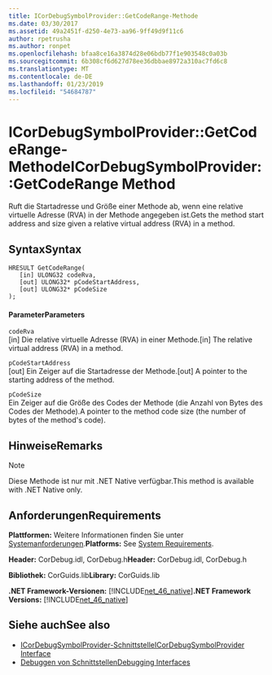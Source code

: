```yaml
---
title: ICorDebugSymbolProvider::GetCodeRange-Methode
ms.date: 03/30/2017
ms.assetid: 49a2451f-d250-4e73-aa96-9ff49d9f11c6
author: rpetrusha
ms.author: ronpet
ms.openlocfilehash: bfaa8ce16a3874d28e06bdb77f1e903548c0a03b
ms.sourcegitcommit: 6b308cf6d627d78ee36dbbae8972a310ac7fd6c8
ms.translationtype: MT
ms.contentlocale: de-DE
ms.lasthandoff: 01/23/2019
ms.locfileid: "54684787"
---
```

# <a name="icordebugsymbolprovidergetcoderange-method"></a><span data-ttu-id="9115e-102">ICorDebugSymbolProvider::GetCodeRange-Methode</span><span class="sxs-lookup"><span data-stu-id="9115e-102">ICorDebugSymbolProvider::GetCodeRange Method</span></span>
<span data-ttu-id="9115e-103">Ruft die Startadresse und Größe einer Methode ab, wenn eine relative virtuelle Adresse (RVA) in der Methode angegeben ist.</span><span class="sxs-lookup"><span data-stu-id="9115e-103">Gets the method start address and size given a relative virtual address (RVA) in a method.</span></span>  
  
## <a name="syntax"></a><span data-ttu-id="9115e-104">Syntax</span><span class="sxs-lookup"><span data-stu-id="9115e-104">Syntax</span></span>  
  
```  
HRESULT GetCodeRange(  
   [in] ULONG32 codeRva,   
   [out] ULONG32* pCodeStartAddress,   
   [out] ULONG32* pCodeSize  
);  
```  
  
#### <a name="parameters"></a><span data-ttu-id="9115e-105">Parameter</span><span class="sxs-lookup"><span data-stu-id="9115e-105">Parameters</span></span>  
 `codeRva`  
 <span data-ttu-id="9115e-106">[in] Die relative virtuelle Adresse (RVA) in einer Methode.</span><span class="sxs-lookup"><span data-stu-id="9115e-106">[in] The relative virtual address (RVA) in a method.</span></span>  
  
 `pCodeStartAddress`  
 <span data-ttu-id="9115e-107">[out] Ein Zeiger auf die Startadresse der Methode.</span><span class="sxs-lookup"><span data-stu-id="9115e-107">[out] A pointer to the starting address of the method.</span></span>  
  
 `pCodeSize`  
 <span data-ttu-id="9115e-108">Ein Zeiger auf die Größe des Codes der Methode (die Anzahl von Bytes des Codes der Methode).</span><span class="sxs-lookup"><span data-stu-id="9115e-108">A pointer to the method code size (the number of bytes of the method's code).</span></span>  
  
## <a name="remarks"></a><span data-ttu-id="9115e-109">Hinweise</span><span class="sxs-lookup"><span data-stu-id="9115e-109">Remarks</span></span>  
  
> [!NOTE]
>  <span data-ttu-id="9115e-110">Diese Methode ist nur mit .NET Native verfügbar.</span><span class="sxs-lookup"><span data-stu-id="9115e-110">This method is available with .NET Native only.</span></span>  
  
## <a name="requirements"></a><span data-ttu-id="9115e-111">Anforderungen</span><span class="sxs-lookup"><span data-stu-id="9115e-111">Requirements</span></span>  
 <span data-ttu-id="9115e-112">**Plattformen:** Weitere Informationen finden Sie unter [Systemanforderungen](../../../../docs/framework/get-started/system-requirements.md).</span><span class="sxs-lookup"><span data-stu-id="9115e-112">**Platforms:** See [System Requirements](../../../../docs/framework/get-started/system-requirements.md).</span></span>  
  
 <span data-ttu-id="9115e-113">**Header:** CorDebug.idl, CorDebug.h</span><span class="sxs-lookup"><span data-stu-id="9115e-113">**Header:** CorDebug.idl, CorDebug.h</span></span>  
  
 <span data-ttu-id="9115e-114">**Bibliothek:** CorGuids.lib</span><span class="sxs-lookup"><span data-stu-id="9115e-114">**Library:** CorGuids.lib</span></span>  
  
 <span data-ttu-id="9115e-115">**.NET Framework-Versionen:** [!INCLUDE[net_46_native](../../../../includes/net-46-native-md.md)]</span><span class="sxs-lookup"><span data-stu-id="9115e-115">**.NET Framework Versions:** [!INCLUDE[net_46_native](../../../../includes/net-46-native-md.md)]</span></span>  
  
## <a name="see-also"></a><span data-ttu-id="9115e-116">Siehe auch</span><span class="sxs-lookup"><span data-stu-id="9115e-116">See also</span></span>
- [<span data-ttu-id="9115e-117">ICorDebugSymbolProvider-Schnittstelle</span><span class="sxs-lookup"><span data-stu-id="9115e-117">ICorDebugSymbolProvider Interface</span></span>](../../../../docs/framework/unmanaged-api/debugging/icordebugsymbolprovider-interface.md)
- [<span data-ttu-id="9115e-118">Debuggen von Schnittstellen</span><span class="sxs-lookup"><span data-stu-id="9115e-118">Debugging Interfaces</span></span>](../../../../docs/framework/unmanaged-api/debugging/debugging-interfaces.md)

